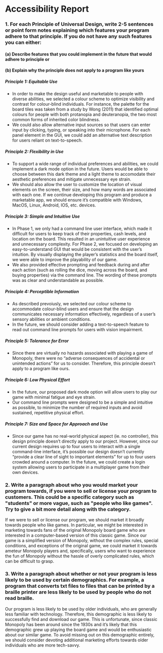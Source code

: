 # Accessibility Report
### 1. For each Principle of Universal Design, write 2-5 sentences or point form notes explaining which features your program adhere to that principle. If you do not have any such features you can either:
#### (a) Describe features that you could implement in the future that would adhere to principle or
#### (b) Explain why the principle does not apply to a program like yours

##### Principle 1: Equitable Use
- In order to make the design useful and marketable to people with diverse abilities, we selected a colour scheme to optimize visibility and contrast for colour-blind individuals. 
For instance, the palette for the board tiles was taken from a study by Wong (2011) that identified optimal colours for people with both protanopia and deuteranopia, the two most common forms of inherited color blindness.
- We could also allow alternative input sources so that users can enter input by clicking, typing, or speaking into their microphone. For each panel element in the GUI, we could add an alternative text description for users reliant on text-to-speech.

##### Principle 2: Flexibility in Use
- To support a wide range of individual preferences and abilities, we could implement a dark mode option in the future. Users would be able to choose between this dark theme and a light theme to accomodate their aesthetic preferences and mitigate unnecessary eye strain.
- We should also allow the user to customize the location of visual elements on the screen, their size, and how many words are associated with each one.
If we continue developing this program and produce a marketable app, we should ensure it’s compatible with Windows, MacOS, Linux, Android, IOS, etc. devices.

##### Principle 3: Simple and Intuitive Use
- In Phase 1, we only had a command line user interface, which made it difficult for users to keep track of their properties, cash levels, and location on the board. This resulted in an unintuitive user experience and unnecessary complexity. For Phase 2, we focused on developing an easy-to-understand GUI that would be consistent with the user’s intuition. By visually displaying the player’s statistics and the board itself, we were able to improve the playability of our game.
- We also provided effective prompting and feedback during and after each action (such as rolling the dice, moving across the board, and buying properties) via the command line. The wording of these prompts was as clear and understandable as possible.

##### Principle 4: Perceptible Information
- As described prevoiusly, we selected our colour scheme to accommodate colour-blind users and ensure that the design communicates necessary information effectively, regardless of a user’s sensory abilities or ambient conditions.
- In the future, we should consider adding a text-to-speech feature to read out command line prompts for users with vision impairment.

##### Principle 5: Tolerance for Error
- Since there are virtually no hazards associated with playing a game of Monopoly,  there were no “adverse consequences of accidental or unintended actions” for us to consider. Therefore, this principle doesn’t apply to a program like ours.

##### Principle 6: Low Physical Effort
- In the future, our proposed dark mode option will allow users to play our game with minimal fatigue and eye strain.
- Our command line prompts were designed to be a simple and intuitive as possible, to minimize the number of required inputs and avoid sustained, repetitive physical effort.  

##### Principle 7: Size and Space for Approach and Use
- Since our game has no real-world physical aspect (ie. no controller), this design principle doesn’t directly apply to our project. However, since our current design requires up to four users to interact with a single command-line interface, it’s possible our design doesn’t currently “provide a clear line of sight to important elements” for up to four users crowded around a computer. In the future, we could create a login system allowing users to participate in a multiplayer game from their own devices.

 
### 2. Write a paragraph about who you would market your program towards, if you were to sell or license your program to customers. This could be a specific category such as "students" or more vague, such as "people who like games". Try to give a bit more detail along with the category.
If we were to sell or license our program, we should market it broadly towards people who like games. In particular, we might be interested in marketing towards fans of the original Monopoly board game who are interested in a computer-based version of this classic game. Since our game is a simplified version of Monopoly, without the complex rules, special conditions, and exceptions of the original game, we could market it towards ameteur Monopoly players and, specifically, users who want to experience the fun of Monopoly without the hassle of overly complicated rules, which can be difficult to grasp.

 
### 3. Write a paragraph about whether or not your program is less likely to be used by certain demographics. For example, a program that converts txt files to files that can be printed by a braille printer are less likely to be used by people who do not read braille.
Our program is less likely to be used by older individuals, who are generally less familiar with technology. Therefore, this demographic is less likely to successfully find and download our game. This is unfortunate, since classic Monopoly has been around since the 1930s and it’s likely that this demographic grew up playing the board game and would be enthusiastic about our similar game. To avoid missing out on this demographic entirely, we should consider devoting additional marketing efforts towards older individuals who are more tech-savvy. 
